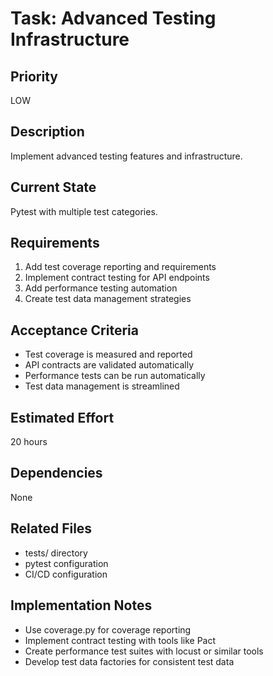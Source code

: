 # Task: Advanced Testing Infrastructure

## Priority
LOW

## Description
Implement advanced testing features and infrastructure.

## Current State
Pytest with multiple test categories.

## Requirements
1. Add test coverage reporting and requirements
2. Implement contract testing for API endpoints
3. Add performance testing automation
4. Create test data management strategies

## Acceptance Criteria
- Test coverage is measured and reported
- API contracts are validated automatically
- Performance tests can be run automatically
- Test data management is streamlined

## Estimated Effort
20 hours

## Dependencies
None

## Related Files
- tests/ directory
- pytest configuration
- CI/CD configuration

## Implementation Notes
- Use coverage.py for coverage reporting
- Implement contract testing with tools like Pact
- Create performance test suites with locust or similar tools
- Develop test data factories for consistent test data